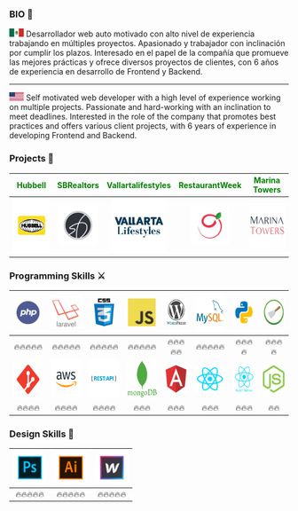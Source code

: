 ### BIO 🤖

<img src='https://raw.githubusercontent.com/cloudxyz/cloudxyz/master/flags/mx.png' height='15px' > Desarrollador web auto motivado con alto nivel de experiencia trabajando en múltiples proyectos. Apasionado y trabajador con inclinación por cumplir los plazos. Interesado en el papel de la compañía que promueve las mejores prácticas y ofrece diversos proyectos de clientes, con 6 años de experiencia en desarrollo de Frontend y Backend.

------------

<img src='https://raw.githubusercontent.com/cloudxyz/cloudxyz/master/flags/usa.png' height='15px' > Self motivated web developer with a high level of experience working on multiple projects. Passionate and hard-working with an inclination to meet deadlines. Interested in the role of the company that promotes best practices and offers various client projects, with 6 years of experience in developing Frontend and Backend.

### Projects 🚀
| <span style="color:green">Hubbell</span> |<span  style="color:green"> SBRealtors</span>  | <span  style="color:green">Vallartalifestyles</span>  | <span  style="color:green">RestaurantWeek</span> | <span  style="color:green">Marina Towers</span> | 
| :------------: | :------------: |:------------: |:------------: |:------------: |
| <a href=""><img src='https://raw.githubusercontent.com/cloudxyz/cloudxyz/master/portfolio/hubbell.png' height='100px' > </a>| <a href="https://sbrealtors.mx/"><img src='https://raw.githubusercontent.com/cloudxyz/cloudxyz/master/portfolio/sb.png' height='70px' ></a>  | <a href="https://vallartalifestyles.com/"><img src='https://raw.githubusercontent.com/cloudxyz/cloudxyz/master/portfolio/vl.png' height='100px' > </a> | <a href="https://restaurantweekpv.com/"><img src='https://raw.githubusercontent.com/cloudxyz/cloudxyz/master/portfolio/rw.png' height='70px' ></a> | <a href="https://marinatowers.mx/"><img src='https://raw.githubusercontent.com/cloudxyz/cloudxyz/master/portfolio/mt.png' height='80px' ></a> | 
### Programming Skills ⚔️
|<img src='https://raw.githubusercontent.com/cloudxyz/cloudxyz/master/skills/php.png' height='50px' >|<img src='https://raw.githubusercontent.com/cloudxyz/cloudxyz/master/skills/laravel.png' height='60px'>|<img src='https://raw.githubusercontent.com/cloudxyz/cloudxyz/master/skills/css.png' height='50px'>|<img src='https://raw.githubusercontent.com/cloudxyz/cloudxyz/master/skills/javascript.jpg' height='50px'>|<img src='https://raw.githubusercontent.com/cloudxyz/cloudxyz/master/skills/wordpress.png' height='50px'>|<img src='https://raw.githubusercontent.com/cloudxyz/cloudxyz/master/skills/mysql.png' height='70px'>|<img src='https://raw.githubusercontent.com/cloudxyz/cloudxyz/master/skills/python.png' height='50px' >|<img src='https://raw.githubusercontent.com/cloudxyz/cloudxyz/master/skills/scrapy.png' height='50px'>|
| :------------: | :------------: |:------------: |:------------: |:------------: |:------------: |:------------: |:------------: |
|🔥🔥🔥🔥🔥|🔥🔥🔥🔥🔥|🔥🔥🔥🔥🔥|🔥🔥🔥🔥🔥|🔥🔥🔥🔥🔥|🔥🔥🔥🔥🔥|🔥🔥🔥🔥|🔥🔥🔥🔥|
|<img src='https://raw.githubusercontent.com/cloudxyz/cloudxyz/master/skills/git.png' height='70px'>|<img src='https://raw.githubusercontent.com/cloudxyz/cloudxyz/master/skills/aws.png' height='70px'>|<img src='https://raw.githubusercontent.com/cloudxyz/cloudxyz/master/skills/apirest.png' height='70px'>|<img src='https://raw.githubusercontent.com/cloudxyz/cloudxyz/master/skills/mongo.png' height='70px' >|<img src='https://raw.githubusercontent.com/cloudxyz/cloudxyz/master/skills/angular.png' height='50px'>|<img src='https://raw.githubusercontent.com/cloudxyz/cloudxyz/master/skills/react.png' height='50px'>|<img src='https://raw.githubusercontent.com/cloudxyz/cloudxyz/master/skills/reactnative.png' height='50px'>|<img src='https://raw.githubusercontent.com/cloudxyz/cloudxyz/master/skills/nodejs.png' height='50px' >|
|🔥🔥🔥🔥|🔥🔥🔥🔥|🔥🔥🔥🔥|🔥🔥🔥|🔥🔥🔥|🔥🔥🔥|🔥🔥🔥|🔥🔥|

### Design Skills 🎨
|<img src='https://raw.githubusercontent.com/cloudxyz/cloudxyz/master/skills/photoshop.png' height='60px' >|<img src='https://raw.githubusercontent.com/cloudxyz/cloudxyz/master/skills/illustrator.png' height='60px'>|<img src='https://raw.githubusercontent.com/cloudxyz/cloudxyz/master/skills/webflow.png' height='60px'>|
| :------------: | :------------: |:------------: |
|🔥🔥🔥🔥🔥|🔥🔥🔥🔥🔥|🔥🔥🔥🔥🔥|
